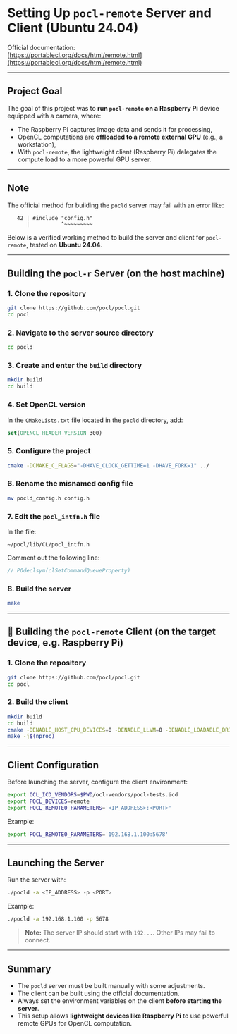 # Setting Up `pocl-remote` Server and Client (Ubuntu 24.04)

Official documentation:  
[https://portablecl.org/docs/html/remote.html](https://portablecl.org/docs/html/remote.html)

---

## Project Goal

The goal of this project was to **run `pocl-remote` on a Raspberry Pi** device equipped with a camera, where:
- The Raspberry Pi captures image data and sends it for processing,
- OpenCL computations are **offloaded to a remote external GPU** (e.g., a workstation),
- With `pocl-remote`, the lightweight client (Raspberry Pi) delegates the compute load to a more powerful GPU server.

---

## Note

The official method for building the `pocld` server may fail with an error like:

```
   42 | #include "config.h"
      |          ^~~~~~~~~~
```

Below is a verified working method to build the server and client for `pocl-remote`, tested on **Ubuntu 24.04**.

---

## Building the `pocl-r` Server (on the host machine)

### 1. Clone the repository

```bash
git clone https://github.com/pocl/pocl.git
cd pocl
```

### 2. Navigate to the server source directory

```bash
cd pocld
```

### 3. Create and enter the `build` directory

```bash
mkdir build
cd build
```

### 4. Set OpenCL version

In the `CMakeLists.txt` file located in the `pocld` directory, add:

```cmake
set(OPENCL_HEADER_VERSION 300)
```

### 5. Configure the project

```bash
cmake -DCMAKE_C_FLAGS="-DHAVE_CLOCK_GETTIME=1 -DHAVE_FORK=1" ../
```

### 6. Rename the misnamed config file

```bash
mv pocld_config.h config.h
```

### 7. Edit the `pocl_intfn.h` file

In the file:

```
~/pocl/lib/CL/pocl_intfn.h
```

Comment out the following line:

```cpp
// POdeclsym(clSetCommandQueueProperty)
```

### 8. Build the server

```bash
make
```

---

## 📱 Building the `pocl-remote` Client (on the target device, e.g. Raspberry Pi)

### 1. Clone the repository

```bash
git clone https://github.com/pocl/pocl.git
cd pocl
```

### 2. Build the client

```bash
mkdir build
cd build
cmake -DENABLE_HOST_CPU_DEVICES=0 -DENABLE_LLVM=0 -DENABLE_LOADABLE_DRIVERS=0 -DENABLE_ICD=1 -DENABLE_REMOTE_CLIENT=1 ..
make -j$(nproc)
```

---

## Client Configuration

Before launching the server, configure the client environment:

```bash
export OCL_ICD_VENDORS=$PWD/ocl-vendors/pocl-tests.icd
export POCL_DEVICES=remote
export POCL_REMOTE0_PARAMETERS='<IP_ADDRESS>:<PORT>'
```

Example:

```bash
export POCL_REMOTE0_PARAMETERS='192.168.1.100:5678'
```

---

## Launching the Server

Run the server with:

```bash
./pocld -a <IP_ADDRESS> -p <PORT>
```

Example:

```bash
./pocld -a 192.168.1.100 -p 5678
```

> **Note:** The server IP should start with `192...`. Other IPs may fail to connect.

---

## Summary

- The `pocld` server must be built manually with some adjustments.
- The client can be built using the official documentation.
- Always set the environment variables on the client **before starting the server**.
- This setup allows **lightweight devices like Raspberry Pi** to use powerful remote GPUs for OpenCL computation.
